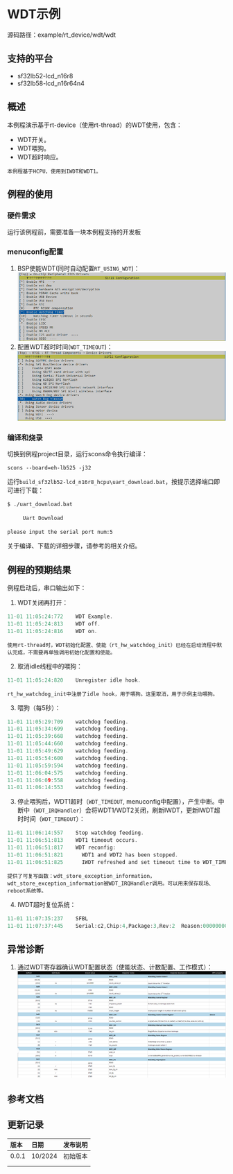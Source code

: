 # WDT示例

源码路径：example/rt_device/wdt/wdt

## 支持的平台
<!-- 支持哪些板子和芯片平台 -->
+ sf32lb52-lcd_n16r8
+ sf32lb58-lcd_n16r64n4

## 概述
<!-- 例程简介 -->
本例程演示基于rt-device（使用rt-thread）的WDT使用，包含：
+ WDT开关。
+ WDT喂狗。
+ WDT超时响应。
```{tip}
本例程基于HCPU，使用到IWDT和WDT1。
```

## 例程的使用
<!-- 说明如何使用例程，比如连接哪些硬件管脚观察波形，编译和烧写可以引用相关文档。
对于rt_device的例程，还需要把本例程用到的配置开关列出来，比如PWM例程用到了PWM1，需要在onchip菜单里使能PWM1 -->

### 硬件需求
运行该例程前，需要准备一块本例程支持的开发板

### menuconfig配置

1. BSP使能WDT(同时自动配置`RT_USING_WDT`)：
![BSP_USING_WDT](./assets/mc_bsp_using_wdt.png)
2. 配置WDT超时时间(`WDT_TIMEOUT`)：
![BSP_USING_WDT](./assets/mc_wdt_timeout.png)

### 编译和烧录
切换到例程project目录，运行scons命令执行编译：
```
scons --board=eh-lb525 -j32
```
运行`build_sf32lb52-lcd_n16r8_hcpu\uart_download.bat`，按提示选择端口即可进行下载：
```
$ ./uart_download.bat

     Uart Download

please input the serial port num:5
```
关于编译、下载的详细步骤，请参考[](/quickstart/get-started.md)的相关介绍。

## 例程的预期结果
<!-- 说明例程运行结果，比如哪几个灯会亮，会打印哪些log，以便用户判断例程是否正常运行，运行结果可以结合代码分步骤说明 -->
例程启动后，串口输出如下：
1. WDT关闭再打开：
```c
11-01 11:05:24:772    WDT Example.
11-01 11:05:24:813    WDT off.
11-01 11:05:24:816    WDT on.
```
```{tip}
使用rt-thread时，WDT初始化配置、使能（rt_hw_watchdog_init）已经在启动流程中默认完成，不需要再单独调用初始化配置和使能。 
```
2. 取消idle线程中的喂狗：
```c
11-01 11:05:24:820    Unregister idle hook.
```
```{tip}
rt_hw_watchdog_init中注册了idle hook，用于喂狗。这里取消，用于示例主动喂狗。
```
3. 喂狗（每5秒）：
```c
11-01 11:05:29:709    watchdog feeding.
11-01 11:05:34:699    watchdog feeding.
11-01 11:05:39:668    watchdog feeding.
11-01 11:05:44:660    watchdog feeding.
11-01 11:05:49:629    watchdog feeding.
11-01 11:05:54:600    watchdog feeding.
11-01 11:05:59:594    watchdog feeding.
11-01 11:06:04:575    watchdog feeding.
11-01 11:06:09:558    watchdog feeding.
11-01 11:06:14:553    watchdog feeding.
```
3. 停止喂狗后，WDT1超时（`WDT_TIMEOUT`, menuconfig中配置），产生中断。中断中（`WDT_IRQHandler`）会将WDT1/WDT2关闭，刷新IWDT，更新IWDT超时时间（`WDT_TIMEOUT`）：
```c
11-01 11:06:14:557    Stop watchdog feeding.
11-01 11:06:51:813    WDT1 timeout occurs.
11-01 11:06:51:817    WDT reconfig:
11-01 11:06:51:821      WDT1 and WDT2 has been stopped.
11-01 11:06:51:825      IWDT refreshed and set timeout time to WDT_TIMEOUT.
```
```{tip}
提供了可复写函数：wdt_store_exception_information，wdt_store_exception_information被WDT_IRQHandler调用。可以用来保存现场、reboot系统等。
```
4. IWDT超时复位系统：
```c
11-01 11:07:35:237    SFBL
11-01 11:07:37:445    Serial:c2,Chip:4,Package:3,Rev:2  Reason:00000000
```


## 异常诊断

1. 通过WDT寄存器确认WDT配置状态（使能状态、计数配置、工作模式）：
![WDT regmap](./assets/wdt_regmap.png)


## 参考文档
<!-- 对于rt_device的示例，rt-thread官网文档提供的较详细说明，可以在这里添加网页链接，例如，参考RT-Thread的[RTC文档](https://www.rt-thread.org/document/site/#/rt-thread-version/rt-thread-standard/programming-manual/device/rtc/rtc) -->

## 更新记录
|版本 |日期   |发布说明 |
|:---|:---|:---|
|0.0.1 |10/2024 |初始版本 |
| | | |
| | | |
